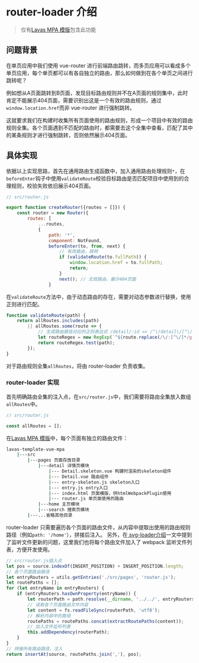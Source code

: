 # router-loader 介绍

> 仅有[Lavas MPA 模版](https://github.com/lavas-project/lavas-template-vue-mpa)包含此功能

## 问题背景

在单页应用中我们使用 vue-router 进行前端路由跳转，而多页应用可以看成多个单页应用，每个单页都可以有各自独立的路由，那么如何做到在各个单页之间进行跳转呢？

例如想从A页面跳转到B页面，发现目标路由规则并不在A页面的规则集中，此时肯定不能展示404页面，需要识别出这是一个有效的路由规则，通过`window.location.href`而非 vue-router 进行强制跳转。

这就要求我们在构建时收集所有页面使用的路由规则，形成一个项目中有效的路由规则全集。各个页面遇到不匹配的路由时，都需要去这个全集中查看，匹配了其中的某条规则才进行强制跳转，否则依然展示404页面。

## 具体实现

依据以上实现思路，首先在通用路由生成函数中，加入通用路由处理规则`*`，在`beforeEnter`钩子中使用`validateRoute`校验目标路由是否匹配项目中使用到的合理规则，校验失败依旧展示404页面。
```js
// src/router.js

export function createRouter({routes = []}) {
    const router = new Router({
        routes: [
            ...routes,
            {
                path: '*',
                component: NotFound,
                beforeEnter(to, from, next) {
                    // 有效路由，跳转
                    if (validateRoute(to.fullPath)) {
                        window.location.href = to.fullPath;
                        return;
                    }
                    next(); // 无效路由，展示404页面
                }
```

在`validateRoute`方法中，由于动态路由的存在，需要对动态参数进行替换，使用正则进行匹配。
```js
function validateRoute(path) {
    return allRoutes.includes(path)
        || allRoutes.some(route => {
            // 生成路由路径对应的正则表达式 /detail/:id => /^\/detail\/[^\/]+\/?$/
            let routeRegex = new RegExp(`^${route.replace(/\/:[^\/]*/g, '/[^\/]+')}\/?$`);
            return routeRegex.test(path);
        });
}
```

对于路由规则全集`allRoutes`，将由 router-loader 负责收集。

### router-loader 实现

首先明确路由全集的注入点，在`src/router.js`中，我们需要将路由全集放入数组`allRoutes`中。
```js
// src/router.js

const allRoutes = [];
```

在[Lavas MPA 模版](https://github.com/lavas-project/lavas-template-vue-mpa)中，每个页面有独立的路由文件：
``` bash
lavas-template-vue-mpa
    |---src
        |---pages 页面存放目录
            |---detail 详情页模块
                |--- Detail.skeleton.vue 构建时渲染的skeleton组件
                |--- Detail.vue 路由组件
                |--- entry-skeleton.js skeleton入口
                |--- entry.js entry入口
                |--- index.html 页面模版，供htmlWebpackPlugin使用
                |--- router.js 单页面使用的路由
            |---home 主页模块
            |---search 搜索页模块
        |---...省略其他目录
```

router-loader 只需要遍历各个页面的路由文件，从内容中提取出使用的路由规则路径（例如`path: '/home'`），拼接后注入。
另外，在[ svg-loader介绍](https://lavas.baidu.com/guide/vue/doc/vue/webpack/svg-loader)一文中提到了监听文件更新的问题，这里我们也将每个路由文件加入了 webpack 监听文件列表，方便开发使用。

```js
// src/router.js插入点
let pos = source.indexOf(INSERT_POSITION) + INSERT_POSITION.length;
// 各个页面路由路径
let entryRouters = utils.getEntries('./src/pages', 'router.js');
let routePaths = [];
for (let entryName in entryRouters) {
    if (entryRouters.hasOwnProperty(entryName)) {
        let routerPath = path.resolve(__dirname, '../../', entryRouters[entryName]);
        // 读取各个页面路由文件内容
        let content = fs.readFileSync(routerPath, 'utf8');
        // 解析内容中的路径
        routePaths = routePaths.concat(extractRoutePaths(content));
        // 加入文件监听列表
        this.addDependency(routerPath);
    }
}
// 拼接所有路由路径，注入
return insertAt(source, routePaths.join(','), pos);
```


